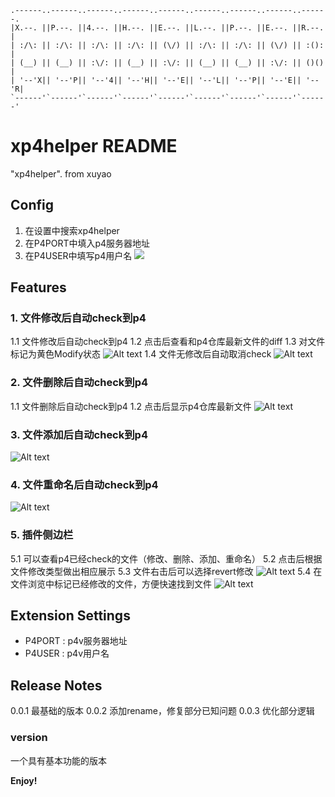 ```
.------..------..------..------..------..------..------..------..------.
|X.--. ||P.--. ||4.--. ||H.--. ||E.--. ||L.--. ||P.--. ||E.--. ||R.--. |
| :/\: || :/\: || :/\: || :/\: || (\/) || :/\: || :/\: || (\/) || :(): |
| (__) || (__) || :\/: || (__) || :\/: || (__) || (__) || :\/: || ()() |
| '--'X|| '--'P|| '--'4|| '--'H|| '--'E|| '--'L|| '--'P|| '--'E|| '--'R|
`------'`------'`------'`------'`------'`------'`------'`------'`------'
```


# xp4helper README

"xp4helper". from xuyao

## Config

1. 在设置中搜索xp4helper
2. 在P4PORT中填入p4服务器地址
3. 在P4USER中填写p4用户名
![](https://gitee.com/XNICER/xp4-helper/raw/master/config.png)

## Features

### 1. 文件修改后自动check到p4

1.1 文件修改后自动check到p4
1.2 点击后查看和p4仓库最新文件的diff
1.3 对文件标记为黄色Modify状态
![Alt text](https://gitee.com/XNICER/xp4-helper/raw/master/modify.gif)
1.4 文件无修改后自动取消check
![Alt text](https://gitee.com/XNICER/xp4-helper/raw/master/modify-revert.gif)

### 2. 文件删除后自动check到p4

1.1 文件删除后自动check到p4
1.2 点击后显示p4仓库最新文件
![Alt text](https://gitee.com/XNICER/xp4-helper/raw/master/delete.gif)

### 3. 文件添加后自动check到p4

![Alt text](https://gitee.com/XNICER/xp4-helper/raw/master/add.gif)

### 4. 文件重命名后自动check到p4

![Alt text](https://gitee.com/XNICER/xp4-helper/raw/master/rename.gif)

### 5. 插件侧边栏

5.1 可以查看p4已经check的文件（修改、删除、添加、重命名）
5.2 点击后根据文件修改类型做出相应展示
5.3 文件右击后可以选择revert修改
![Alt text](https://gitee.com/XNICER/xp4-helper/raw/master/revert.png)
5.4 在文件浏览中标记已经修改的文件，方便快速找到文件
![Alt text](https://gitee.com/XNICER/xp4-helper/raw/master/files.png)

## Extension Settings

- P4PORT : p4v服务器地址
- P4USER : p4v用户名

## Release Notes

0.0.1 最基础的版本
0.0.2 添加rename，修复部分已知问题
0.0.3 优化部分逻辑

### version

一个具有基本功能的版本

**Enjoy!**

